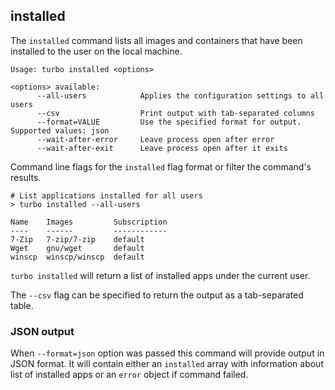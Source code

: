## installed

The `installed` command lists all images and containers that have been installed to the user on the local machine. 

```
Usage: turbo installed <options>

<options> available:
      --all-users            Applies the configuration settings to all users
      --csv                  Print output with tab-separated columns
      --format=VALUE         Use the specified format for output. Supported values: json
      --wait-after-error     Leave process open after error
      --wait-after-exit      Leave process open after it exits
```

Command line flags for the `installed` flag format or filter the command's results.

```
# List applications installed for all users
> turbo installed --all-users

Name    Images         Subscription
----    ------         ------------
7-Zip   7-zip/7-zip    default
Wget    gnu/wget       default
winscp  winscp/winscp  default       
```

`turbo installed` will return a list of installed apps under the current user.

The `--csv` flag can be specified to return the output as a tab-separated table. 

### JSON output

When `--format=json` option was passed this command will provide output in JSON format. It will contain either an `installed` array with information about list of installed apps or an `error` object if command failed.